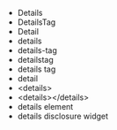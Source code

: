 - Details
- DetailsTag
- Detail
- details
- details-tag
- detailstag
- details tag
- detail
- \<details>
- \<details>\</details>
- details element
- details disclosure widget